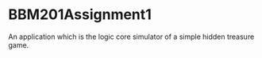# BBM201Assignment1
An application which is the logic core simulator of a simple hidden treasure game.
